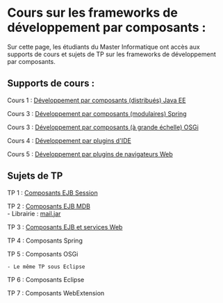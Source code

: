 # Cours sur les frameworks de développement par composants :
Sur cette page, les étudiants du Master Informatique ont accès aux supports de cours et sujets de TP sur les frameworks de développement par composants.
## Supports de cours :
   Cours 1 : [Développement par composants (distribués) Java EE](./cours/cours1.pdf)
   
   Cours 3 : [Développement par composants (modulaires) Spring](./cours/cours2.pdf)
   
   Cours 3 : [Développement par composants (à grande échelle) OSGi](./cours/cours3.pdf)
   
   Cours 4 : [Développement par plugins d'IDE](./cours/cours4.pdf)
   
   Cours 5 : [Développement par plugins de navigateurs Web](./cours/cours5.pdf)

## Sujets de TP
  TP 1 : [Composants EJB Session](./tp/01_ejb/tp_ejb1.pdf)
  
  TP 2 : [Composants EJB MDB](./tp/01_ejb/tp_ejb2.pdf)<br/>
    - Librairie : [mail.jar](./tp/01_ejb/lib/mail.jar)
    
  TP 3 : [Composants EJB et services Web](./tp/01_ejb/tp_ejb3.pdf)
  
  TP 4 : Composants Spring
  
  TP 5 : Composants OSGi
  
    - Le même TP sous Eclipse
    
  TP 6 : Composants Eclipse
  
  TP 7 : Composants WebExtension 